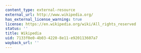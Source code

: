 ```yaml
---
content_type: external-resource
external_url: http://www.wikipedia.org/
has_external_license_warning: true
license: https://en.wikipedia.org/wiki/All_rights_reserved
status: ''
title: Wikipedia
uid: 7133f0e0-4b03-4220-8e11-e920113607a7
wayback_url: ''
---
```

